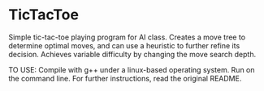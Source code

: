 TicTacToe
=========

Simple tic-tac-toe playing program for AI class. Creates a move tree to determine optimal moves, and can use a heuristic to further refine its decision. Achieves variable difficulty by changing the move search depth.

TO USE: Compile with g++ under a linux-based operating system. Run on the command line. For further instructions, read the original README.
